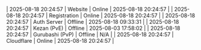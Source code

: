 | 2025-08-18 20:24:57 | Website | Online | 2025-08-18 20:24:57 |
| 2025-08-18 20:24:57 | Registration | Online | 2025-08-18 20:24:57 |
| 2025-08-18 20:24:57 | Auth Server | Offline | 2025-08-18 09:33:31 |
| 2025-08-18 20:24:57 | Kezan (PvE) | Offline | 2025-08-03 17:58:02 |
| 2025-08-18 20:24:57 | Gurubashi (PvP) | Offline | N/A |
| 2025-08-18 20:24:57 | Cloudflare | Online | 2025-08-18 20:24:57 |
